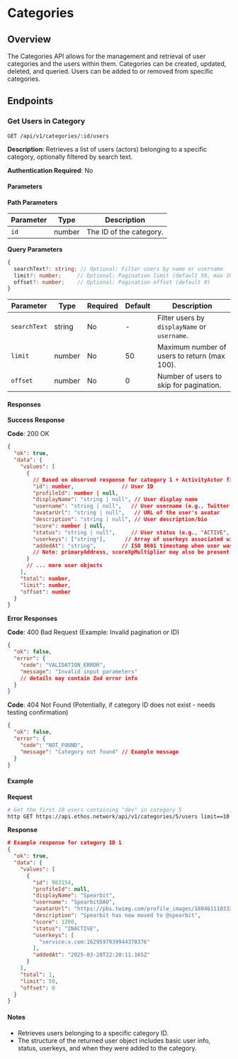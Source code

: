 # Categories

## Overview

The Categories API allows for the management and retrieval of user categories and the users within them. Categories can be created, updated, deleted, and queried. Users can be added to or removed from specific categories.

## Endpoints

### Get Users in Category

```
GET /api/v1/categories/:id/users
```

**Description**: Retrieves a list of users (actors) belonging to a specific category, optionally filtered by search text.

**Authentication Required**: No

#### Parameters

**Path Parameters**

| Parameter | Type   | Description             |
| --------- | ------ | ----------------------- |
| `id`      | number | The ID of the category. |

**Query Parameters**

```typescript
{
  searchText?: string; // Optional: Filter users by name or username
  limit?: number;     // Optional: Pagination limit (default 50, max 100)
  offset?: number;    // Optional: Pagination offset (default 0)
}
```

| Parameter    | Type   | Required | Default | Description                                  |
| ------------ | ------ | -------- | ------- | -------------------------------------------- |
| `searchText` | string | No       | -       | Filter users by `displayName` or `username`. |
| `limit`      | number | No       | 50      | Maximum number of users to return (max 100). |
| `offset`     | number | No       | 0       | Number of users to skip for pagination.      |

#### Responses

**Success Response**

**Code**: 200 OK

```json
{
  "ok": true,
  "data": {
    "values": [
      {
        // Based on observed response for category 1 + ActivityActor fields
        "id": number,               // User ID
        "profileId": number | null,
        "displayName": "string | null", // User display name
        "username": "string | null",   // User username (e.g., Twitter handle)
        "avatarUrl": "string | null",   // URL of the user's avatar
        "description": "string | null", // User description/bio
        "score": number | null,
        "status": "string | null",     // User status (e.g., "ACTIVE", "INACTIVE")
        "userkeys": ["string"],      // Array of userkeys associated with the user
        "addedAt": "string",        // ISO 8601 timestamp when user was added to category
        // Note: primaryAddress, scoreXpMultiplier may also be present but were null/absent in test
      }
      // ... more user objects
    ],
    "total": number,
    "limit": number,
    "offset": number
  }
}
```

**Error Responses**

**Code**: 400 Bad Request (Example: Invalid pagination or ID)

```json
{
  "ok": false,
  "error": {
    "code": "VALIDATION_ERROR",
    "message": "Invalid input parameters"
    // details may contain Zod error info
  }
}
```

**Code**: 404 Not Found (Potentially, if category ID does not exist - needs testing confirmation)

```json
{
  "ok": false,
  "error": {
    "code": "NOT_FOUND",
    "message": "Category not found" // Example message
  }
}
```

#### Example

**Request**

```bash
# Get the first 10 users containing "dev" in category 5
http GET https://api.ethos.network/api/v1/categories/5/users limit==10 searchText==dev
```

**Response**

```json
# Example response for category ID 1
{
  "ok": true,
  "data": {
    "values": [
      {
        "id": 983154,
        "profileId": null,
        "displayName": "Spearbit",
        "username": "SpearbitDAO",
        "avatarUrl": "https://pbs.twimg.com/profile_images/1884611103335788544/kYEAPIka.jpg",
        "description": "Spearbit has now moved to @spearbit",
        "score": 1200,
        "status": "INACTIVE",
        "userkeys": [
          "service:x.com:1629597939944378376"
        ],
        "addedAt": "2025-03-28T22:20:11.165Z"
      }
    ],
    "total": 1,
    "limit": 50,
    "offset": 0
  }
}
```

#### Notes

* Retrieves users belonging to a specific category ID.
* The structure of the returned user object includes basic user info, status, userkeys, and when they were added to the category.
